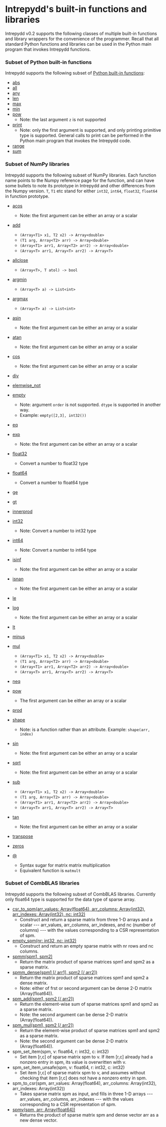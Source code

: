 # Intrepydd's built-in functions and libraries

Intrepydd v0.2 supports the following classes of multiple built-in functions  and library
wrappers for
the convenience of the programmer. Recall that all standard Python
functions and libraries can be used in the Python main program that
invokes Intrepydd functions.

### Subset of Python built-in functions

Intrepydd supports the following subset of [Python built-in functions](https://docs.python.org/3/library/functions.html#built-in-functions):
- [abs](https://docs.python.org/3/library/functions.html#abs)
- [all](https://docs.python.org/3/library/functions.html#all)
- [any](https://docs.python.org/3/library/functions.html#any)  
- [len](https://docs.python.org/3/library/functions.html#len)
- [max](https://docs.python.org/3/library/functions.html#max)
- [min](https://docs.python.org/3/library/functions.html#min)
- [pow](https://docs.python.org/3/library/functions.html#pow)
  - Note: the last argument `z` is not supported
- [print](https://docs.python.org/3/library/functions.html#print)
  - Note: only the first argument is supported, and only printing
    primitive type is supported.  General calls to print can be
    performed in the Python main program that invokes the Intrepydd code.
- [range](https://docs.python.org/3/library/functions.html#func-range)
- [sum](https://docs.python.org/3/library/functions.html#sum)

### Subset of NumPy libraries

Intrepydd supports the following subset of NumPy libraries. Each function name points to the Numpy reference page for the function, and can have some bullets to note its prototype in Intrepydd and other differences from the Numpy version. `T`, `T1` etc stand for either `int32`, `int64`, `float32`, `float64` in function prototype.
- [acos](https://docs.scipy.org/doc/numpy/reference/generated/numpy.arccos.html)
  - Note: the first argument can be either an array or a scalar
- [add](https://docs.scipy.org/doc/numpy/reference/generated/numpy.add.html)
  - `(Array<T1> x1, T2 x2) -> Array<double>`
  - `(T1 arg, Array<T2> arr) -> Array<double>`
  - `(Array<T1> arr1, Array<T2> arr2) -> Array<double>`
  - `(Array<T> arr1, Array<T> arr2) -> Array<T>`
  
- [allclose](https://docs.scipy.org/doc/numpy/reference/generated/numpy.allclose.html)
  - `(Array<T>, T atol) -> bool`
- [argmin](https://docs.scipy.org/doc/numpy/reference/generated/numpy.argmin.html)
  - `(Array<T> a) -> List<int>`
- [argmax](https://docs.scipy.org/doc/numpy/reference/generated/numpy.argmax.html)
  - `(Array<T> a) -> List<int>`

- [asin](https://docs.scipy.org/doc/numpy/reference/generated/numpy.arcsin.html)
  - Note: the first argument can be either an array or a scalar
- [atan](https://docs.scipy.org/doc/numpy/reference/generated/numpy.arctan.html)
  - Note: the first argument can be either an array or a scalar
- [cos](https://docs.scipy.org/doc/numpy/reference/generated/numpy.cos.html)
  - Note: the first argument can be either an array or a scalar
- [div](https://docs.scipy.org/doc/numpy/reference/generated/numpy.divide.html)
- [elemwise_not](https://docs.scipy.org/doc/numpy/reference/generated/numpy.logical_not.html)
- [empty](https://docs.scipy.org/doc/numpy/reference/generated/numpy.empty.html)
  - Note: argument `order` is not supported. `dtype` is supported in another way.
  - Example: `empty([2,3], int32())`
- [eq](https://docs.scipy.org/doc/numpy/reference/generated/numpy.array_equal.html)
- [exp](https://docs.scipy.org/doc/numpy/reference/generated/numpy.exp.html)
  - Note: the first argument can be either an array or a scalar
- [float32](https://docs.scipy.org/doc/numpy/reference/arrays.dtypes.html)
  - Convert a number to float32 type
- [float64](https://docs.scipy.org/doc/numpy/reference/arrays.dtypes.html)
  - Convert a number to float64 type
- [ge](https://docs.scipy.org/doc/numpy/reference/generated/numpy.greater_equal.html)
- [gt](https://docs.scipy.org/doc/numpy/reference/generated/numpy.greater.html)
- [innerprod](https://docs.s()https://docs.scipy.org/doc/numpy/reference/arrays.dtypes.htmlcipy.org/doc/numpy/reference/generated/numpy.ma.innerproduct.html)
- [int32](https://docs.scipy.org/doc/numpy/reference/arrays.dtypes.html)
  - Note: Convert a number to int32 type
- [int64](https://docs.scipy.org/doc/numpy/reference/arrays.dtypes.html)
  - Note: Convert a number to int64 type
- [isinf](https://docs.scipy.org/doc/numpy/reference/generated/numpy.isinf.html)
  - Note: the first argument can be either an array or a scalar
- [isnan](https://docs.scipy.org/doc/numpy/reference/generated/numpy.isnan.html)
  - Note: the first argument can be either an array or a scalar
- [le](https://docs.scipy.org/doc/numpy/reference/generated/numpy.less_equal.html)
- [log](https://docs.scipy.org/doc/numpy/reference/generated/numpy.log.html)
  - Note: the first argument can be either an array or a scalar
- [lt](https://docs.scipy.org/doc/numpy/reference/generated/numpy.less.html)
- [minus](https://docs.scipy.org/doc/numpy/reference/generated/numpy.negative.html)
- [mul](https://docs.scipy.org/doc/numpy/reference/generated/numpy.multiply.html)
  - `(Array<T1> x1, T2 x2) -> Array<double>`
  - `(T1 arg, Array<T2> arr) -> Array<double>`
  - `(Array<T1> arr1, Array<T2> arr2) -> Array<double>`
  - `(Array<T> arr1, Array<T> arr2) -> Array<T>`
- [neq](https://docs.scipy.org/doc/numpy/reference/generated/numpy.not_equal.html)
- [pow](https://docs.scipy.org/doc/numpy/reference/generated/numpy.power.html)
  - The first argument can be either an array or a scalar
- [prod](https://docs.scipy.org/doc/numpy/reference/generated/numpy.prod.html)
- [shape](https://docs.scipy.org/doc/numpy/reference/generated/numpy.ndarray.shape.html)
  - Note: is a function rather than an attribute. Example: `shape(arr, index)`
- [sin](https://docs.scipy.org/doc/numpy/reference/generated/numpy.sin.html)
  - Note: the first argument can be either an array or a scalar
- [sqrt](https://docs.scipy.org/doc/numpy/reference/generated/numpy.sqrt.html)
  - Note: the first argument can be either an array or a scalar
- [sub](https://docs.scipy.org/doc/numpy/reference/generated/numpy.subtract.html)
  - `(Array<T1> x1, T2 x2) -> Array<double>`
  - `(T1 arg, Array<T2> arr) -> Array<double>`
  - `(Array<T1> arr1, Array<T2> arr2) -> Array<double>`
  - `(Array<T> arr1, Array<T> arr2) -> Array<T>`

- [tan](https://docs.scipy.org/doc/numpy/reference/generated/numpy.tan.html)
  - Note: the first argument can be either an array or a scalar
- [transpose](https://docs.scipy.org/doc/numpy/reference/generated/numpy.transpose.html)
- [zeros](https://docs.scipy.org/doc/numpy/reference/generated/numpy.zeros.html)
- [@](https://docs.scipy.org/doc/numpy/reference/generated/numpy.matmul.html)
  - Syntax sugar for matrix matrix multiplication
  - Equivalent function is `matmult`

### Subset of CombBLAS libraries

Intrepydd supports the following subset of CombBLAS libraries.
Currently only float64 type is supported for the data type of sparse array.
- [csr_to_spm(arr_values: Array(float64), arr_columns: Array(int32), arr_indexes: Array(int32), nc: int32)](https://people.eecs.berkeley.edu/~aydin/CombBLAS/html/classcombblas_1_1_sp_mat.html#a3fe039448e6e15c8949f066eea204efa)
  - Construct and return a sparse matrix from three 1-D arrays and a scalar --- arr_values,
    arr_columns, arr_indexes, and nc (number of columns) --- with the values corresponding
    to a CSR representation of spm.
- [empty_spm(nr: int32, nc: int32)](https://people.eecs.berkeley.edu/~aydin/CombBLAS/html/classcombblas_1_1_sp_mat.html#aec83f0568245560ac797cbf181c47051)
  - Construct and return an empty sparse matrix with nr rows and nc columns.
- [spmm(spm1, spm2)](https://people.eecs.berkeley.edu/~aydin/CombBLAS/html/classcombblas_1_1_sp_mat.html#a981ab02ac32e92fcf6bbc193bfdf3bd5)
  - Return the matrix product of sparse matrices spm1 and spm2 as a sparse matrix.
- [spmm_dense(spm1 [/ arr1], spm2 [/ arr2])](https://people.eecs.berkeley.edu/~aydin/CombBLAS/html/classcombblas_1_1_sp_mat.html#a981ab02ac32e92fcf6bbc193bfdf3bd5)
  - Return the matrix product of sparse matrices spm1 and spm2 a dense matrix.
  - Note: either of frst or second argument can be dense 2-D matrix (Array(float64)).
- [spm_add(spm1, spm2 [/ arr2])](https://people.eecs.berkeley.edu/~aydin/CombBLAS/html/namespacecombblas.html#a17148c59f16d4908b17b807a959abcc5)
  - Return the element-wise sum of sparse matrices spm1 and spm2 as a sparse matrix.
  - Note: the second argument can be dense 2-D matrix (Array(float64)).
- [spm_mul(spm1, spm2 [/ arr2])](https://people.eecs.berkeley.edu/~aydin/CombBLAS/html/namespacecombblas.html#a1fca28136b736b66fea4f09e01b199c5)
  - Return the element-wise product of sparse matrices spm1 and spm2 as a sparse matrix.
  - Note: the second argument can be dense 2-D matrix (Array(float64)).
- spm_set_item(spm, v: float64, r: int32, c: int32) 
  - Set item [r,c] of sparse matrix spm to v.
    If item [r,c] already had a nonzero entry in spm, its value is overwritten with v.
- spm_set_item_unsafe(spm, v: float64, r: int32, c: int32)
  - Set item [r,c] of sparse matrix spm to v, and assumes without checking that item [r,c]
    does not have a nonzero entry in spm.
- spm_to_csr(spm, arr_values: Array(float64), arr_columns: Array(int32), arr_indexes: Array(int32))
  - Takes sparse matrix spm as input, and fills in three 1-D arrays --- arr_values,
    arr_columns, arr_indexes --- with the values corresponding to a CSR representation of spm.
- [spmv(spm, arr: Array(float64))](https://people.eecs.berkeley.edu/~aydin/CombBLAS/html/namespacecombblas.html#af6d7c2a1ec21df8ebdd4cff3eb728fc7)
  - Returns the product of sparse matrix spm and dense vector arr as a new dense vector.

<!---
### API Wrappers 
The built-in functions are listed here in alphabetical order.

**abs**(x)
- Return the absolute value of a number. The argument may be an integer or a floating point number. If the argument is a complex number, its magnitude is returned.

**all**(iterable)
- Return True if all elements of the iterable are true (or if the iterable is empty). Equivalent to:

  ```python
  def all(iterable):
      for element in iterable:
          if not element:
              return False
      return True
  ```
  
**any**(iterable)
- Return True if any element of the iterable is true. If the iterable is empty, return False. Equivalent to:

  ```python
  def any(iterable):
      for element in iterable:
          if element:
              return True
      return False
  ```
**len**(s)
- Return the length (the number of items) of an object. The argument may be a sequence (such as a string, bytes, tuple, list, or range) or a collection (such as a dictionary, set, or frozen set).

**pow**(x, y) 
- Return x to the power y; Equivalent to using the power operator: x**y.

- The arguments must have numeric types. With mixed operand types, the coercion rules for binary arithmetic operators apply. For int operands, the result has the same type as the operands (after coercion) unless the second argument is negative; in that case, all arguments are converted to float and a float result is delivered. For example, `10**2` returns 100, but `10**-2` returns 0.01. 

--->

<!---
   - Broadcasting is only supported if the first argument is an array and the second argument is a scalar
--->
